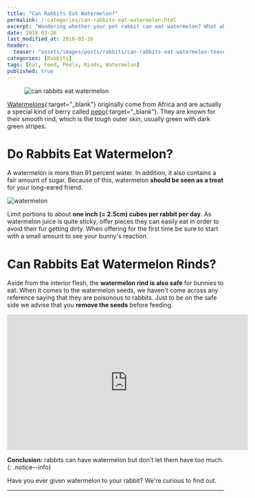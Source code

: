 ```yaml
---
title: "Can Rabbits Eat Watermelon?"
permalink: /:categories/can-rabbits-eat-watermelon.html
excerpt: "Wondering whether your pet rabbit can eat watermelon? What about the rind? Read this post to find out if they are healthy and learn some great tips on how to feed them."
date: 2018-03-26
last_modified_at: 2018-03-26
header:
  teaser: "assets/images/posts/rabbits/can-rabbits-eat-watermelon-teaser.jpg"
categories: [Rabbits]
tags: [Eat, Feed, Peels, Rinds, Watermelon]
published: true
---
```


<figure>
  <img src="{{ site.url }}/assets/images/posts/rabbits/can-rabbits-eat-watermelon.jpg" alt="can rabbits eat watermelon" class="title-banner">
</figure>

[Watermelons](https://en.wikipedia.org/wiki/Watermelon){:target="_blank"} originally come from Africa and are actually a special kind of berry called [pepo](https://en.wikipedia.org/wiki/Berry_%28botany%29#Modified_berries){:target="_blank"}. They are known for their smooth rind, which is the tough outer skin, usually green with dark green stripes.

# Do Rabbits Eat Watermelon?

A watermelon is more than 91 percent water. In addition, it also contains a fair amount of sugar. Because of this, watermelon **should be seen as a treat** for your long-eared friend.

<img src="{{ site.url }}/assets/images/posts/food/watermelon.jpg" alt="watermelon" class="align-right">

Limit portions to about **one inch (= 2.5cm) cubes per rabbit per day**. As watermelon juice is quite sticky, offer pieces they can easily eat in order to avoid their fur getting dirty. When offering for the first time be sure to start with a small amount to see your bunny's reaction.

# Can Rabbits Eat Watermelon Rinds?

Aside from the interior flesh, the **watermelon rind is also safe** for bunnies to eat. When it comes to the watermelon seeds, we haven't come across any reference saying that they are poisonous to rabbits. Just to be on the safe side we advise that you **remove the seeds** before feeding.

<iframe width="560" height="315" src="https://www.youtube.com/embed/Njj5jnvn7IA" frameborder="0" allowfullscreen></iframe>

**Conclusion:** rabbits can have watermelon but don't let them have too much.
{: .notice--info}

Have you ever given watermelon to your rabbit? We're curious to find out.

---
